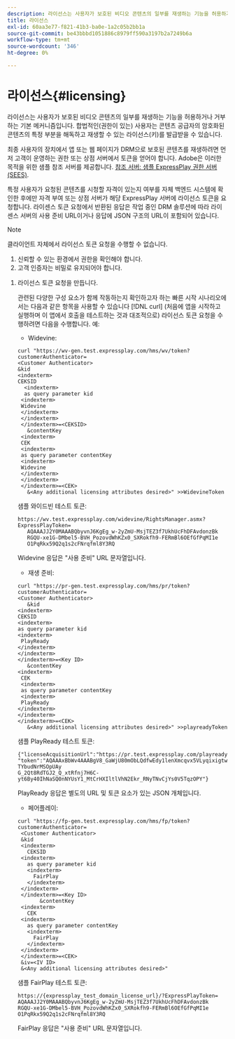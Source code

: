 ```yaml
---
description: 라이선스는 사용자가 보호된 비디오 콘텐츠의 일부를 재생하는 기능을 허용하거나 거부하는 기본 메커니즘입니다. 합법적인(권한이 있는) 사용자는 콘텐츠 공급자의 암호화된 콘텐츠의 특정 부분을 해독하고 재생할 수 있는 라이선스(키)를 발급받을 수 있습니다.
title: 라이선스
exl-id: 60aa3e77-f821-41b3-ba0e-1a2c05b2bb1a
source-git-commit: be43bbbd1051886c8979ff590a3197b2a7249b6a
workflow-type: tm+mt
source-wordcount: '346'
ht-degree: 0%

---
```


# 라이선스{#licensing}

라이선스는 사용자가 보호된 비디오 콘텐츠의 일부를 재생하는 기능을 허용하거나 거부하는 기본 메커니즘입니다. 합법적인(권한이 있는) 사용자는 콘텐츠 공급자의 암호화된 콘텐츠의 특정 부분을 해독하고 재생할 수 있는 라이선스(키)를 발급받을 수 있습니다.

최종 사용자의 장치에서 앱 또는 웹 페이지가 DRM으로 보호된 콘텐츠를 재생하려면 먼저 고객이 운영하는 권한 또는 상점 서버에서 토큰을 얻어야 합니다. Adobe은 이러한 목적을 위한 샘플 참조 서버를 제공합니다. [참조 서버: 샘플 ExpressPlay 권한 서버(SEES)](../../multi-drm-workflows/feature-topics/sees-reference-server.md).

특정 사용자가 요청된 콘텐츠를 시청할 자격이 있는지 여부를 자체 백엔드 시스템에 확인한 후에만 자격 부여 또는 상점 서버가 해당 ExpressPlay 서버에 라이선스 토큰을 요청합니다. 라이센스 토큰 요청에서 반환된 응답은 작업 중인 DRM 솔루션에 따라 라이센스 서버의 사용 준비 URL이거나 응답에 JSON 구조의 URL이 포함되어 있습니다.

>[!NOTE]
>
>클라이언트 자체에서 라이선스 토큰 요청을 수행할 수 없습니다.
>1. 신뢰할 수 있는 환경에서 권한을 확인해야 합니다.
>1. 고객 인증자는 비밀로 유지되어야 합니다.


1. 라이선스 토큰 요청을 만듭니다.

   관련된 다양한 구성 요소가 함께 작동하는지 확인하고자 하는 빠른 시작 시나리오에서는 다음과 같은 항목을 사용할 수 있습니다 [!DNL curl] (처음에 앱을 시작하고 실행하며 이 앱에서 호출을 테스트하는 것과 대조적으로) 라이선스 토큰 요청을 수행하려면 다음을 수행합니다. 예:

   * Widevine:

   ```
   curl "https://wv-gen.test.expressplay.com/hms/wv/token?customerAuthenticator= 
   <Customer Authenticator> 
   &kid 
   <indexterm>
   CEKSID 
     <indexterm>
     as query parameter kid 
    <indexterm>
    Widevine 
    </indexterm> 
    </indexterm> 
    </indexterm>=<CEKSID> 
      &contentKey 
    <indexterm>
    CEK 
    <indexterm>
    as query parameter contentKey 
    <indexterm>
    Widevine 
    </indexterm> 
    </indexterm> 
    </indexterm>=<CEK> 
      &<Any additional licensing attributes desired>" >>WidevineToken 
   ```

   샘플 와이드빈 테스트 토큰:

   ```
   https://wv.test.expressplay.com/widevine/RightsManager.asmx?ExpressPlayToken= 
      AQAAAJJ2Y0MAAABQbyvnJ6KgEg_w-2yZmU-MsjTEZ3f7UkhUcFhDFAvdonzBk 
      RGQU-xe1G-DMbel5-BVH_PozovdWhKZx0_SXRokfh9-FERmBl6OEfGfPqMI1e 
      O1PqRkx59Q2q1s2cFNrqfml8Y3RQ 
   ```

   Widevine 응답은 &quot;사용 준비&quot; URL 문자열입니다.

   * 재생 준비:

   ```
   curl "https://pr-gen.test.expressplay.com/hms/pr/token?customerAuthenticator= 
   <Customer Authenticator> 
      &kid 
   <indexterm>
   CEKSID 
   <indexterm>
   as query parameter kid 
   <indexterm>
    PlayReady 
   </indexterm> 
   </indexterm> 
   </indexterm>=<Key ID> 
      &contentKey 
   <indexterm>
    CEK 
    <indexterm>
    as query parameter contentKey 
    <indexterm>
    PlayReady 
   </indexterm> 
   </indexterm> 
   </indexterm>=<CEK> 
      &<Any additional licensing attributes desired>" >>playreadyToken
   ```

   샘플 PlayReady 테스트 토큰:

   ```
   {"licenseAcquisitionUrl":"https://pr.test.expressplay.com/playready/RightsManager.asmx", 
   "token":"AQAAAxBbWv4AAABgV8_GaWjU80mObLQdfwEdy1lenXmcqvx5VLyqixigtwXLthzjPxq9QDT-TYbudNrMSOpUAy 
   G_2Qt8RdTGJ2_Q_xtRfnj7H6C-yt6By40IhNaSQ0nNYUsY1_MtCrHXIltlVhN2Ekr_RNyTNvCjYs0V5TqzOPY"} 
   ```

   PlayReady 응답은 별도의 URL 및 토큰 요소가 있는 JSON 개체입니다.

   * 페어플레이:

   ```
   curl "https://fp-gen.test.expressplay.com/hms/fp/token?customerAuthenticator= 
    <Customer Authenticator> 
    &kid 
    <indexterm>
      CEKSID 
    <indexterm>
      as query parameter kid 
      <indexterm>
        FairPlay 
      </indexterm> 
    </indexterm> 
    </indexterm>=<Key ID> 
          &contentKey 
    <indexterm>
      CEK 
    <indexterm>
      as query parameter contentKey 
      <indexterm>
        FairPlay 
      </indexterm> 
    </indexterm> 
    </indexterm>=<CEK> 
    &iv=<IV ID> 
    &<Any additional licensing attributes desired>"
   ```

   샘플 FairPlay 테스트 토큰:

   ```
   https://{expressplay_test_domain_license_url}/?ExpressPlayToken= 
   AQAAAJJ2Y0MAAABQbyvnJ6KgEg_w-2yZmU-MsjTEZ3f7UkhUcFhDFAvdonzBk 
   RGQU-xe1G-DMbel5-BVH_PozovdWhKZx0_SXRokfh9-FERmBl6OEfGfPqMI1e 
   O1PqRkx59Q2q1s2cFNrqfml8Y3RQ
   ```

   FairPlay 응답은 &quot;사용 준비&quot; URL 문자열입니다.
